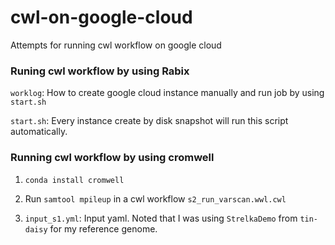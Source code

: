 # cwl-on-google-cloud
 Attempts for running cwl workflow on google cloud

### Runing cwl workflow by using Rabix

`worklog`: How to create google cloud instance manually and run job by using `start.sh`

`start.sh`: Every instance create by disk snapshot will run this script automatically. 

### Running cwl workflow by using cromwell

1. `conda install cromwell`

2. Run `samtool mpileup` in a cwl workflow `s2_run_varscan.wwl.cwl`

3. `input_s1.yml`: Input yaml. Noted that I was using `StrelkaDemo` from `tin-daisy` for my reference genome.
